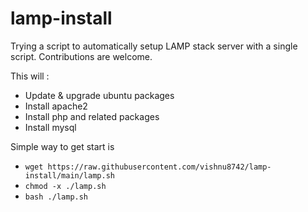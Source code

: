 # lamp-install
Trying a script to automatically setup LAMP stack server with a single script. Contributions are welcome.

This will :
  * Update & upgrade ubuntu packages
  * Install apache2
  * Install php and related packages
  * Install mysql

Simple way to get start is 
  * `wget https://raw.githubusercontent.com/vishnu8742/lamp-install/main/lamp.sh` 
  * `chmod -x ./lamp.sh` 
  * `bash ./lamp.sh`
